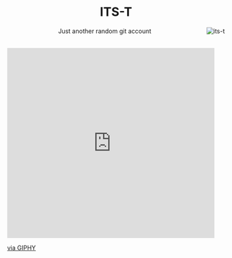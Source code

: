 <h1 align="center">ITS-T</h1>
<p align="center">
  <span style="vertical-align: middle;">Just another random git account</span>
  <img src="https://komarev.com/ghpvc/?username=its-t&label=Profile%20views&color=0e75b6&style=flat" alt="its-t" align="right" style="vertical-align: middle; margin-left: 10px;" />
</p>
</br>

<iframe src="https://giphy.com/embed/UO5elnTqo4vSg" width="480" height="442" style="" frameBorder="0" class="giphy-embed" allowFullScreen></iframe><p><a href="https://giphy.com/gifs/shaq-shimmy-UO5elnTqo4vSg">via GIPHY</a></p>
